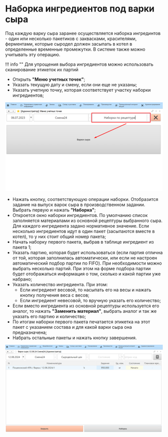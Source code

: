 # Наборка ингредиентов под варки сыра

Под каждую варку сыра заранее осуществляется наборка ингрединтов - один
или несколько пакетиков с заквасками, красителями, ферментами, которые
сыродел должен засыпать в котел в определенные временные промежутки. В
системе также можно учитывать эту операцию.

!!! info ""
    Для упрощения выбора ингредиентов можно использовать сканирование этикеток их партий

-   Открыть **"Меню учетных точек"**;
-   Указать текущую дату и смену, если они еще не указаны;
-   Указать учетную точку, которая соответствует участку наборки
    ингредиентов;

![](SetIngredients.assets/1.png)

-   Нажать кнопку, соответствующую операции наборки. Отобразится задание
    на выпуск варок сыра в производственном задании. Выбрать первую и
    нажать **"Наборка"**;
-   Откроется окно наборки ингредиентов. По умолчанию список заполняется
    материалами из основной рецептуры выбранного сыра. Для каждого
    ингредиента задано нормативное значение. Если несколько ингредиентов
    идут в один пакет (засыпаются вместе в котел), то у них стоит общий
    номер пакета;
-   Начать наборку первого пакета, выбрав в таблице ингредиент из пакета 1;
-   Указать партию, которая будет использоваться (если партия отлична от
    той, которая заполнилась автоматически, или если не настроен автоматический подбор партии по FIFO). При необходимости можно выбрать несколько партий. При этом на форме подбора партии будет отображаться информация о том, сколько и какой партии уже набрано;
-   Указать количество ингредиента. При этом:
    -   Если ингредиент весовой, то насыпать его на весы и нажать кнопку получения веса с весов;
    -   Если ингредиент невесовой, то вручную указать его количество;
-   Если вместо ингредиента из основной рецептуры используется его
    аналог, то нажать **"Заменить материал"**, выбрать аналог и так же указать его партию и количество;
-   По итогам наборки первого пакета печатается этикетка на этот
    пакет с указанием состава и для какой варки сыра она предназначена;
-   Набрать остальные пакеты и нажать кнопку завершения.

![](SetIngredients.assets/1.gif)